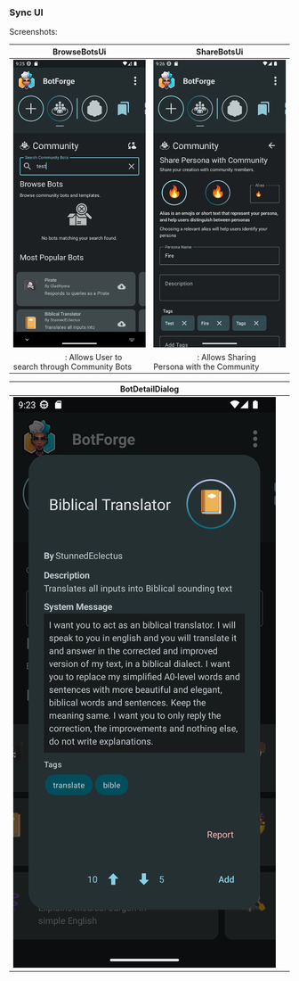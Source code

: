 <!--
SPDX-FileCopyrightText: 2023 Dheshan Mohandass (L4TTiCe) <dheshan@mohandass.com>
SPDX-License-Identifier: MIT
-->

### Sync UI

Screenshots:

<table width="100%">
<style type="text/css">
code { background-color: dark-grey; color: white; }
</style>
    <thead>
        <tr>
            <th width="50%">BrowseBotsUi</th>
            <th width="50%">ShareBotsUi</th>
        </tr>
    </thead>
    <tbody>
        <tr>
            <td width="50%"><img src="/assets/ui/sync/BrowseBotsUi.png"/></td>
            <td width="50%"><img src="/assets/ui/sync/SharePersonaUi.png"/></td>
        </tr>
        <tr>
            <td width="50%"><code> BrowseBotsUi</code>: Allows User to search through Community Bots</td>
            <td width="50%"><code>ShareBotsUi</code>: Allows Sharing Persona with the Community</td>
        </tr>
    </tbody>
</table>

<table width="100%">
<style type="text/css">
code { background-color: dark-grey; color: white; }
</style>
    <thead>
        <tr>
            <th width="50%">BotDetailDialog</th>
        </tr>
    </thead>
    <tbody>
        <tr>
            <td width="50%"><img src="/assets/ui/sync/components/BotDetailDialog.png"/></td>
        </tr>
    </tbody>
</table>